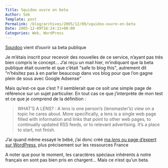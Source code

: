 ```yaml
--- 
Title: Squidoo ouvre en beta
Author: Seb
Template: post
Permalink: /blog/archives/2005/12/09/squidoo-ouvre-en-beta
Date: 2005-12-09T16:24:11+00:00
Categories: Web, WordPress
--- 
```


[Squidoo][1] vient d&rsquo;ouvrir sa beta publique

<!--more-->

Je m&rsquo;étais inscrit pour recevoir des nouvelles de ce service, n&rsquo;ayant pas très bien compris le concept&#8230; J&rsquo;ai reçu un mail hier, m&rsquo;indiquant que la beta publique était ouverte et que c&rsquo;était <q>safe to blog this</q>, autrement dit <q>n&rsquo;hésitez pas à en parler beaucoup dans vos blog pour que l&rsquo;on gagne plein de sous avec Google Adsense</q>

Mais qu&rsquo;est-ce que c&rsquo;est ? il semblerait que ce soit une simple page de référence sur un sujet particulier. En tout cas ce que j&rsquo;interprète de mon test et ce que je comprend de la définition :

> WHAT&rsquo;S A LENS?
> :   A lens is one person&rsquo;s (lensmaster&rsquo;s) view on a topic he cares about. More specifically, a lens is a single web page filled with information and links that point to other web pages, to continually updated RSS feeds, or to relevant advertising. It&rsquo;s a place to start, not finish. 

J&rsquo;ai quand même essayé le bébé, j&rsquo;ai donc créé [ma *lens* ou page d&rsquo;expert sur WordPress][2], plus précisement sur les ressources France

A noter que pour le moment, les caractères spéciaux inhérents à notre français en sont pas bien pris en chargent&#8230; Mais ce n&rsquo;est qu&rsquo;un beta.

 [1]: http://www.squidoo.com
 [2]: http://www.squidoo.com/WordPress-FR/
